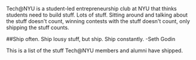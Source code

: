 
Tech@NYU is a student-led entrepreneurship club at NYU that thinks students need to build stuff. Lots of stuff. Sitting around and talking about the stuff doesn't count, winning contests with the stuff doesn't count, only shipping the stuff counts.

##Ship often. Ship lousy stuff, but ship. Ship constantly.
-Seth Godin

This is a list of the stuff Tech@NYU members and alumni have shipped.